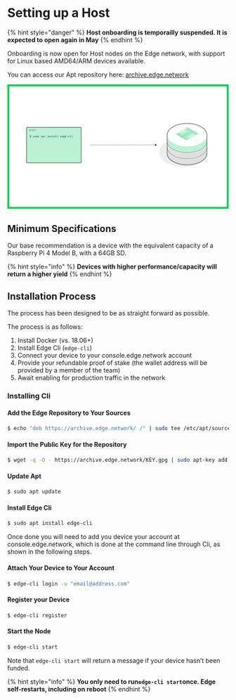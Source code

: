 # Setting up a Host

{% hint style="danger" %}
**Host onboarding is temporailly suspended. It is expected to open again in May**
{% endhint %}

Onboarding is now open for Host nodes on the Edge network, with support for Linux based AMD64/ARM devices available.

You can access our Apt repository here: [archive.edge.network](https://archive.edge.network/)

![](../.gitbook/assets/edge-contribute-add-a-node-guide.jpg)

## Minimum Specifications

Our base recommendation is a device with the equivalent capacity of a Raspberry Pi 4 Model B, with a 64GB SD.

{% hint style="info" %}
**Devices with higher performance/capacity will return a higher yield**
{% endhint %}

## Installation Process

The process has been designed to be as straight forward as possible.

The process is as follows:

1. Install Docker \(vs. 18.06+\)
2. Install Edge Cli \(`edge-cli`\)
3. Connect your device to your console.edge.network account
4. Provide your refundable proof of stake \(the wallet address will be provided by a member of the team\)
5. Await enabling for production traffic in the network

### Installing Cli

#### Add the Edge Repository to Your Sources

```bash
$ echo "deb https://archive.edge.network/ /" | sudo tee /etc/apt/sources.list.d/edge.list
```

#### Import the Public Key for the Repository

```bash
$ wget -q -O - https://archive.edge.network/KEY.gpg | sudo apt-key add -
```

#### Update Apt

```bash
$ sudo apt update
```

#### Install Edge Cli

```bash
$ sudo apt install edge-cli
```

Once done you will need to add you device your account at console.edge.network, which is done at the command line through Cli, as shown in the following steps.

#### Attach Your Device to Your Account

```bash
$ edge-cli login -u "email@address.com"
```

#### Register your Device

```bash
$ edge-cli register
```

#### Start the Node

```bash
$ edge-cli start
```

Note that `edge-cli start` will return a message if your device hasn’t been funded.

{% hint style="info" %}
**You only need to run`edge-cli start`once. Edge self-restarts, including on reboot**
{% endhint %}


